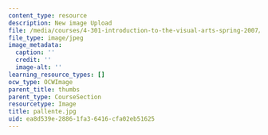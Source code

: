 ```yaml
---
content_type: resource
description: New image Upload
file: /media/courses/4-301-introduction-to-the-visual-arts-spring-2007/ea8d539e28861fa36416cfa02eb51625_pallente.jpg
file_type: image/jpeg
image_metadata:
  caption: ''
  credit: ''
  image-alt: ''
learning_resource_types: []
ocw_type: OCWImage
parent_title: thumbs
parent_type: CourseSection
resourcetype: Image
title: pallente.jpg
uid: ea8d539e-2886-1fa3-6416-cfa02eb51625
---
```

